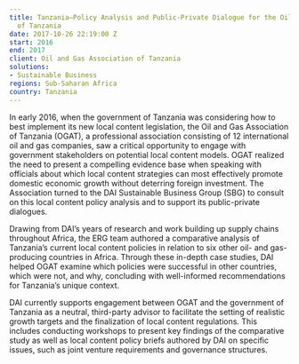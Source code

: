 ```yaml
---
title: Tanzania—Policy Analysis and Public-Private Dialogue for the Oil and Gas Association
  of Tanzania
date: 2017-10-26 22:19:00 Z
start: 2016
end: 2017
client: Oil and Gas Association of Tanzania
solutions:
- Sustainable Business
regions: Sub-Saharan Africa
country: Tanzania
---
```


In early 2016, when the government of Tanzania was considering how to best implement its new local content legislation, the Oil and Gas Association of Tanzania (OGAT), a professional association consisting of 12 international oil and gas companies, saw a critical opportunity to engage with government stakeholders on potential local content models. OGAT realized the need to present a compelling evidence base when speaking with officials about which local content strategies can most effectively promote domestic economic growth without deterring foreign investment. The Association turned to the DAI Sustainable Business Group (SBG) to consult on this local content policy analysis and to support its public-private dialogues.

Drawing from DAI’s years of research and work building up supply chains throughout Africa, the ERG team authored a comparative analysis of Tanzania’s current local content policies in relation to six other oil- and gas-producing countries in Africa. Through these in-depth case studies, DAI helped OGAT examine which policies were successful in other countries, which were not, and why, concluding with well-informed recommendations for Tanzania’s unique context.

DAI currently supports engagement between OGAT and the government of Tanzania as a neutral, third-party advisor to facilitate the setting of realistic growth targets and the finalization of local content regulations. This includes conducting workshops to present key findings of the comparative study as well as local content policy briefs authored by DAI on specific issues, such as joint venture requirements and governance structures.